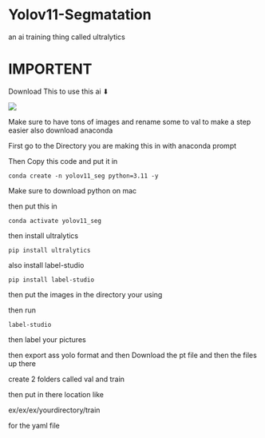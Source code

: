 # Yolov11-Segmatation
an ai training thing called ultralytics

# IMPORTENT
                          
Download This to use this ai ⬇


[![](https://kajabi-storefronts-production.kajabi-cdn.com/kajabi-storefronts-production/file-uploads/blogs/22606/images/61ae8d7-6831-7f5c-8b52-01d30ba74ffc_og-ultralytics.jpeg)](https://github.com/ultralytics/assets/releases/download/v8.3.0/yolo11m-seg.pt)


Make sure to have tons of images and rename some to val to make a step easier
also download anaconda

First go to the Directory you are making this in with anaconda prompt

Then Copy this code and put it in

```
conda create -n yolov11_seg python=3.11 -y
```
 

Make sure to download python on mac

then put this in

```
conda activate yolov11_seg
```


then install ultralytics

```
pip install ultralytics
```

also install label-studio
```
pip install label-studio
```

then put the images in the directory your using

then run

```
label-studio
```

then label your pictures

then export ass yolo format and then Download the pt file and then the files up there

create 2 folders called val and train

then put in there location like


ex/ex/ex/yourdirectory/train

for the yaml file
